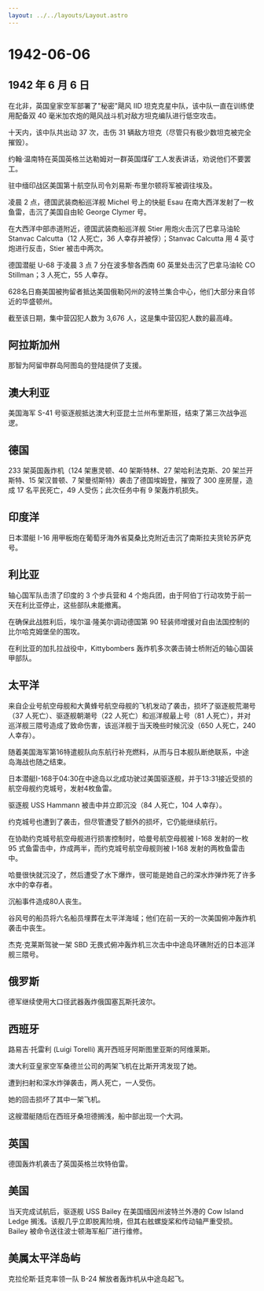 ```yaml
---
layout: ../../layouts/Layout.astro
---
```


# 1942-06-06

## 1942 年 6 月 6 日

在北非，英国皇家空军部署了"秘密"飓风 IID
坦克克星中队，该中队一直在训练使用配备双 40
毫米加农炮的飓风战斗机对敌方坦克编队进行低空攻击。

十天内，该中队共出动 37 次，击伤 31
辆敌方坦克（尽管只有极少数坦克被完全摧毁）。

约翰·温南特在英国英格兰达勒姆对一群英国煤矿工人发表讲话，劝说他们不要罢工。

驻中缅印战区美国第十航空队司令刘易斯·布里尔顿将军被调往埃及。

凌晨 2 点，德国武装商船巡洋舰 Michel 号上的快艇 Esau
在南大西洋发射了一枚鱼雷，击沉了美国自由轮 George Clymer 号。

在大西洋中部赤道附近，德国武装商船巡洋舰 Stier 用炮火击沉了巴拿马油轮
Stanvac Calcutta（12 人死亡，36 人幸存并被俘）；Stanvac Calcutta 用 4
英寸炮进行反击，Stier 被击中两次。

德国潜艇 U-68 于凌晨 3 点 7 分在波多黎各西南 60 英里处击沉了巴拿马油轮
CO Stillman；3 人死亡，55 人幸存。

628名日裔美国被拘留者抵达美国俄勒冈州的波特兰集合中心，他们大部分来自邻近的华盛顿州。

截至该日期，集中营囚犯人数为 3,676 人，这是集中营囚犯人数的最高峰。

## 阿拉斯加州

那智为阿留申群岛阿图岛的登陆提供了支援。

## 澳大利亚

美国海军 S-41
号驱逐舰抵达澳大利亚昆士兰州布里斯班，结束了第三次战争巡逻。

## 德国

233 架英国轰炸机（124 架惠灵顿、40 架斯特林、27 架哈利法克斯、20
架兰开斯特、15 架汉普顿、7 架曼彻斯特）袭击了德国埃姆登，摧毁了 300
座房屋，造成 17 名平民死亡，49 人受伤；此次任务中有 9 架轰炸机损失。

## 印度洋

日本潜艇 I-16
用甲板炮在葡萄牙海外省莫桑比克附近击沉了南斯拉夫货轮苏萨克号。

## 利比亚

轴心国军队击溃了印度的 3 个步兵营和 4
个炮兵团，由于阿伯丁行动攻势于前一天在利比亚停止，这些部队未能撤离。

在确保此战胜利后，埃尔温·隆美尔调动德国第 90
轻装师增援对自由法国控制的比尔哈克姆堡垒的围攻。

在利比亚的加扎拉战役中，Kittybombers
轰炸机多次袭击骑士桥附近的轴心国装甲部队。

## 太平洋

来自企业号航空母舰和大黄蜂号航空母舰的飞机发动了袭击，损坏了驱逐舰荒潮号（37
人死亡）、驱逐舰朝潮号（22 人死亡）和巡洋舰最上号（81
人死亡），并对巡洋舰三隈号造成了致命伤害，该巡洋舰于当天晚些时候沉没（650
人死亡，240 人幸存）。

随着美国海军第16特遣舰队向东航行补充燃料，从而与日本舰队断绝联系，中途岛海战也随之结束。

日本潜艇I-168于04:30在中途岛以北成功驶过美国驱逐舰，并于13:31接近受损的航空母舰约克城号，发射4枚鱼雷。

驱逐舰 USS Hammann 被击中并立即沉没（84 人死亡，104 人幸存）。

约克城号也遭到了袭击，但尽管遭受了额外的损坏，它仍能继续航行。

在协助约克城号航空母舰进行损害控制时，哈曼号航空母舰被 I-168 发射的一枚
95 式鱼雷击中，炸成两半，而约克城号航空母舰则被 I-168
发射的两枚鱼雷击中。

哈曼很快就沉没了，然后遭受了水下爆炸，很可能是她自己的深水炸弹炸死了许多水中的幸存者。

沉船事件造成80人丧生。

谷风号的船员将六名船员埋葬在太平洋海域；他们在前一天的一次美国俯冲轰炸机袭击中丧生。

杰克·克莱斯驾驶一架 SBD
无畏式俯冲轰炸机三次击中中途岛环礁附近的日本巡洋舰三隈号。

## 俄罗斯

德军继续使用大口径武器轰炸俄国塞瓦斯托波尔。

## 西班牙

路易吉·托雷利 (Luigi Torelli) 离开西班牙阿斯图里亚斯的阿维莱斯。

澳大利亚皇家空军桑德兰公司的两架飞机在比斯开湾发现了她。

遭到扫射和深水炸弹袭击，两人死亡，一人受伤。

她的回击损坏了其中一架飞机。

这艘潜艇随后在西班牙桑坦德搁浅，船中部出现一个大洞。

## 英国

德国轰炸机袭击了英国英格兰坎特伯雷。

## 美国

当天完成试航后，驱逐舰 USS Bailey 在美国缅因州波特兰外港的 Cow Island
Ledge 搁浅。该舰几乎立即脱离险境，但其右舷螺旋桨和传动轴严重受损。Bailey
被命令送往波士顿海军船厂进行维修。

## 美属太平洋岛屿

克拉伦斯·廷克率领一队 B-24 解放者轰炸机从中途岛起飞。